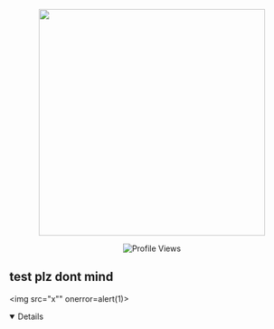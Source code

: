 <p align="center"><a href="https://ayxdacat.lol/" target="_blank"><img src="https://ayxdacat.lol/i/7tdY3KGC.jpg" widht=400 height=400></a></p>

<div align="center">
  <img src="https://komarev.com/ghpvc/?username=ayxkaddd&color=grey&style=plastic" alt="Profile Views">
</div>

## test plz dont mind

<img src="x"<script>alert(2)</script>" onerror=alert(1)>
<details open id="' &quot;'"ontoggle=alert(1)>
